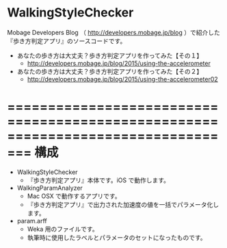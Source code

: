 WalkingStyleChecker  
==================
Mobage Developers Blog （ http://developers.mobage.jp/blog ）で紹介した『歩き方判定アプリ』のソースコードです。

- あなたの歩き方は大丈夫？歩き方判定アプリを作ってみた【その１】
  - http://developers.mobage.jp/blog/2015/using-the-accelerometer
- あなたの歩き方は大丈夫？歩き方判定アプリを作ってみた【その２】
  - http://developers.mobage.jp/blog/2015/using-the-accelerometer02

=================================================================================
構成  
=================================================================================
- WalkingStyleChecker
  - 『歩き方判定アプリ』本体です。iOS で動作します。
- WalkingParamAnalyzer
  - Mac OSX で動作するアプリです。
  - 『歩き方判定アプリ』で出力された加速度の値を一括でパラメータ化します。
- param.arff
  - Weka 用のファイルです。
  - 執筆時に使用したラベルとパラメータのセットになったものです。

